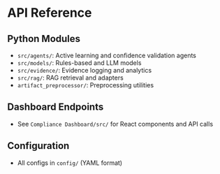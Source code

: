 # API Reference

## Python Modules
- `src/agents/`: Active learning and confidence validation agents
- `src/models/`: Rules-based and LLM models
- `src/evidence/`: Evidence logging and analytics
- `src/rag/`: RAG retrieval and adapters
- `artifact_preprocessor/`: Preprocessing utilities

## Dashboard Endpoints
- See `Compliance Dashboard/src/` for React components and API calls

## Configuration
- All configs in `config/` (YAML format)
